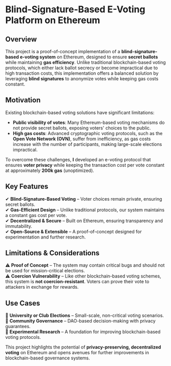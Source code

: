 

# **Blind-Signature-Based E-Voting Platform on Ethereum**  

## **Overview**  
This project is a proof-of-concept implementation of a **blind-signature-based e-voting system** on Ethereum, designed to ensure **secret ballots** while maintaining **gas efficiency**. Unlike traditional blockchain-based voting protocols, which either lack ballot secrecy or become impractical due to high transaction costs, this implementation offers a balanced solution by leveraging **blind signatures** to anonymize votes while keeping gas costs constant.  

## **Motivation**  
Existing blockchain-based voting solutions have significant limitations:  
- **Public visibility of votes**: Many Ethereum-based voting mechanisms do not provide secret ballots, exposing voters' choices to the public.  
- **High gas costs**: Advanced cryptographic voting protocols, such as the **Open Vote Network (OVN)**, suffer from inefficiency, as gas costs increase with the number of participants, making large-scale elections impractical.  

To overcome these challenges, **I** developed an e-voting protocol that ensures **voter privacy** while keeping the transaction cost per vote constant at approximately **200k gas** (unoptimized).  

## **Key Features**  
✔ **Blind-Signature-Based Voting** – Voter choices remain private, ensuring secret ballots.  
✔ **Gas-Efficient Design** – Unlike traditional protocols, our system maintains a constant gas cost per vote.  
✔ **Decentralized & Secure** – Built on Ethereum, ensuring transparency and immutability.  
✔ **Open-Source & Extensible** – A proof-of-concept designed for experimentation and further research.  

## **Limitations & Considerations**  
⚠ **Proof of Concept** – The system may contain critical bugs and should not be used for mission-critical elections.  
⚠ **Coercion Vulnerability** – Like other blockchain-based voting schemes, this system is **not coercion-resistant**. Voters can prove their vote to attackers in exchange for rewards.  

## **Use Cases**  
🔹 **University or Club Elections** – Small-scale, non-critical voting scenarios.  
🔹 **Community Governance** – DAO-based decision-making with privacy guarantees.  
🔹 **Experimental Research** – A foundation for improving blockchain-based voting protocols.  

This project highlights the potential of **privacy-preserving, decentralized voting** on Ethereum and opens avenues for further improvements in blockchain-based governance systems.  



